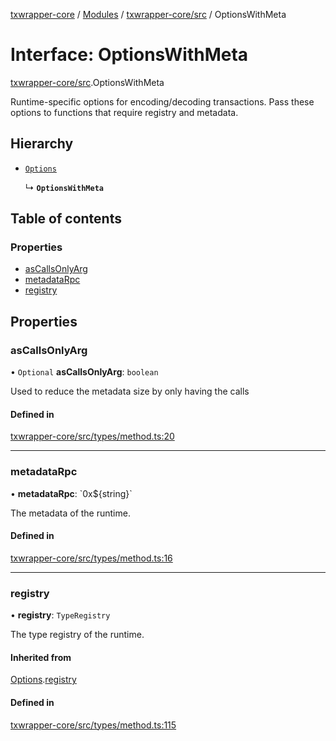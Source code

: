 [txwrapper-core](../README.md) / [Modules](../modules.md) / [txwrapper-core/src](../modules/txwrapper_core_src.md) / OptionsWithMeta

# Interface: OptionsWithMeta

[txwrapper-core/src](../modules/txwrapper_core_src.md).OptionsWithMeta

Runtime-specific options for encoding/decoding transactions. Pass these
options to functions that require registry and metadata.

## Hierarchy

- [`Options`](txwrapper_core_src.Options.md)

  ↳ **`OptionsWithMeta`**

## Table of contents

### Properties

- [asCallsOnlyArg](txwrapper_core_src.OptionsWithMeta.md#ascallsonlyarg)
- [metadataRpc](txwrapper_core_src.OptionsWithMeta.md#metadatarpc)
- [registry](txwrapper_core_src.OptionsWithMeta.md#registry)

## Properties

### asCallsOnlyArg

• `Optional` **asCallsOnlyArg**: `boolean`

Used to reduce the metadata size by only having the calls

#### Defined in

[txwrapper-core/src/types/method.ts:20](https://github.com/paritytech/txwrapper-core/blob/a0283d9/packages/txwrapper-core/src/types/method.ts#L20)

___

### metadataRpc

• **metadataRpc**: \`0x${string}\`

The metadata of the runtime.

#### Defined in

[txwrapper-core/src/types/method.ts:16](https://github.com/paritytech/txwrapper-core/blob/a0283d9/packages/txwrapper-core/src/types/method.ts#L16)

___

### registry

• **registry**: `TypeRegistry`

The type registry of the runtime.

#### Inherited from

[Options](txwrapper_core_src.Options.md).[registry](txwrapper_core_src.Options.md#registry)

#### Defined in

[txwrapper-core/src/types/method.ts:115](https://github.com/paritytech/txwrapper-core/blob/a0283d9/packages/txwrapper-core/src/types/method.ts#L115)
